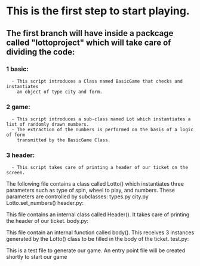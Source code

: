 # This is the first step to start playing.

## The first branch will have inside a packcage called "lottoproject" which will take care of dividing the code:
### 1 basic: 
      - This script introduces a Class named BasicGame that checks and instantiates 
        an object of type city and form.

### 2 game:
      - This script introduces a sub-class named Lot which instantiates a list of randomly drawn numbers.
      - The extraction of the numbers is performed on the basis of a logic of form
        transmitted by the BasicGame Class.
        
### 3 header:
      - This script takes care of printing a header of our ticket on the screen.
         
    

The following file contains a class called Lotto() which instantiates three parameters such as type of spin, wheel to play, and numbers.
These parameters are controlled by subclasses:
types.py
city.py
Lotto.set_numbers()
header.py:

This file contains an internal class called Header(). It takes care of printing the header of our ticket.
body.py:

This file contain an internal function called body(). This receives 3 instances generated by the Lotto() class to be filled in the body of the ticket.
test.py:

This is a test file to generate our game. An entry point file will be created shortly to start our game
